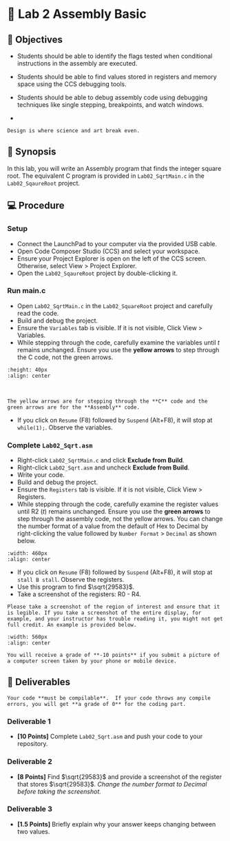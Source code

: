 # 🔬 Lab 2 Assembly Basic

## 📌 Objectives
- Students should be able to identify the flags tested when conditional instructions in the assembly are executed.
- Students should be able to find values stored in registers and memory space using the CCS debugging tools.
- Students should be able to debug assembly code using debugging techniques like single stepping, breakpoints, and watch windows.

- 
```{note}
Design is where science and art break even.
```


## 📜 Synopsis
In this lab, you will write an Assembly program that finds the integer square root. The equivalent C program is provided in `Lab02_SqrtMain.c` in the `Lab02_SqaureRoot` project.

## 💻 Procedure

### Setup
- Connect the LaunchPad to your computer via the provided USB cable.
- Open Code Composer Studio (CCS) and select your workspace.
- Ensure your Project Explorer is open on the left of the CCS screen. Otherwise, select View > Project Explorer.
- Open the `Lab02_SqaureRoot` project by double-clicking it.


### Run main.c

- Open `Lab02_SqrtMain.c` in the `Lab02_SquareRoot` project and carefully read the code. 
- Build and debug the project.  
- Ensure the `Variables` tab is visible. If it is not visible, Click View > Variables. 
- While stepping through the code, carefully examine the variables until _t_ remains unchanged. Ensure you use the **yellow arrows** to step through the C code, not the green arrows.

```{image} ./figures/HW2_debug.png
:height: 40px
:align: center
```
<br>

```{Attention}
The yellow arrows are for stepping through the **C** code and the green arrows are for the **Assembly** code.
```

- If you click on `Resume` (F8) followed by `Suspend` (Alt+F8), it will stop at `while(1);`.  Observe the variables. 

### Complete `Lab02_Sqrt.asm`

- Right-click `Lab02_SqrtMain.c` and click **Exclude from Build**.
- Right-click `Lab02_Sqrt.asm` and uncheck **Exclude from Build**.
- Write your code. 
- Build and debug the project.  
- Ensure the `Registers` tab is visible. If it is not visible, Click View > Registers. 
- While stepping through the code, carefully examine the register values until R2 (_t_) remains unchanged. Ensure you use the **green arrows** to step through the assembly code, not the yellow arrows. You can change the number format of a value from the default of Hex to Decimal by right-clicking the value followed by `Number Format` > `Decimal` as shown below.

```{image} ./figures/Lab02_NumberFormat.png
:width: 460px
:align: center
```

- If you click on `Resume` (F8) followed by `Suspend` (Alt+F8), it will stop at `stall B stall`.  Observe the registers. 
- Use this program to find $\sqrt{29583}$.
- Take a screenshot of the registers: R0 - R4.

```{warning}
Please take a screenshot of the region of interest and ensure that it is legible. If you take a screenshot of the entire display, for example, and your instructor has trouble reading it, you might not get full credit. An example is provided below.
```

```{image} ./figures/Lab02_BadScreenShot.png
:width: 560px
:align: center
```

```{attention}
You will receive a grade of **-10 points** if you submit a picture of a computer screen taken by your phone or mobile device.
```

## 🚚 Deliverables

```{warning}
Your code **must be compilable**.  If your code throws any compile errors, you will get **a grade of 0** for the coding part.
```

### Deliverable 1
- **[10 Points]** Complete `Lab02_Sqrt.asm` and push your code to your repository. 

### Deliverable 2
- **[8 Points]** Find $\sqrt{29583}$ and provide a screenshot of the register that stores
$\sqrt{29583}$.  _Change the number format to Decimal before taking the screenshot._

### Deliverable 3
- **[1.5 Points]** Briefly explain why your answer keeps changing between two values.
